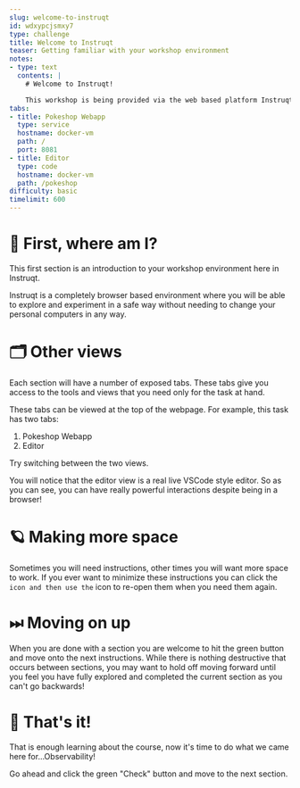 ```yaml
---
slug: welcome-to-instruqt
id: wdxypcjsmxy7
type: challenge
title: Welcome to Instruqt
teaser: Getting familiar with your workshop environment
notes:
- type: text
  contents: |
    # Welcome to Instruqt!

    This workshop is being provided via the web based platform Instruqt. This first lesson is a quick introduction to your environment so that it can be as unsurprising as possible as we dive into the more interesting things!
tabs:
- title: Pokeshop Webapp
  type: service
  hostname: docker-vm
  path: /
  port: 8081
- title: Editor
  type: code
  hostname: docker-vm
  path: /pokeshop
difficulty: basic
timelimit: 600
---
```


🤖 First, where am I?
=====================

This first section is an introduction to your workshop environment here in Instruqt.

Instruqt is a completely browser based environment where you will be able to explore and experiment in a safe way without needing to change your personal computers in any way.


🗂 Other views
==============

Each section will have a number of exposed tabs. These tabs give you access to the tools and views that you need only for the task at hand.

These tabs can be viewed at the top of the webpage. For example, this task has two tabs:

1. Pokeshop Webapp
2. Editor

Try switching between the two views.

You will notice that the editor view is a real live VSCode style editor. So as you can see, you can have really powerful interactions despite being in a browser!


🪐 Making more space
====================

Sometimes you will need instructions, other times you will want more space to work. If you ever want to minimize these instructions you can click the `` icon and then use the `` icon to re-open them when you need them again.


⏭ Moving on up
===============

When you are done with a section you are welcome to hit the green button and move onto the next instructions. While there is nothing destructive that occurs between sections, you may want to hold off moving forward until you feel you have fully explored and completed the current section as you can't go backwards!

🙌 That's it!
=============

That is enough learning about the course, now it's time to do what we came here for...Observability!

Go ahead and click the green "Check" button and move to the next section.
